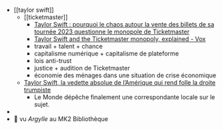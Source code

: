 - [[taylor swift]]
	- [[ticketmaster]]
		- [Taylor Swift : pourquoi le chaos autour la vente des billets de sa tourn&eacute;e 2023 questionne le monopole de Ticketmaster](https://www.francetvinfo.fr/monde/usa/taylor-swift-pourquoi-le-chaos-autour-la-vente-des-billets-de-sa-tournee-2023-questionne-le-monopole-de-ticketmaster_5495670.html)
		- [Taylor Swift and the Ticketmaster monopoly, explained - Vox](https://www.vox.com/culture/2022/11/21/23471763/taylor-swift-ticketmaster-monopoly)
		- travail + talent + chance
		- capitalisme numérique + capitalisme de plateforme
		- lois anti-trust
		- justice + audition de Ticketmaster
		- économie des ménages dans une situation de crise économique
	- [Taylor Swift, la vedette absolue de l’Amérique qui rend folle la droite trumpiste](https://www.lemonde.fr/international/article/2024/02/02/taylor-swift-la-vedette-absolue-de-l-amerique-qui-rend-folle-la-droite-trumpiste_6214318_3210.html)
		- Le Monde dépêche finalement une correspondante locale sur le sujet.
-
- 🎥 vu *Argylle* au MK2 Bibliothèque